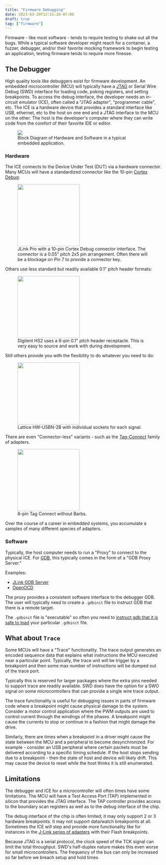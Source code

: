 ```yaml
---
title: "Firmware Debugging"
date: 2023-03-20T12:51:20-07:00
draft: true
tag: ["firmware"]
---
```


Firmware - like most software - tends to require testing to shake out all the bugs. While a typical software developer might reach for a container, a fuzzer, debugger, and/or their favorite mocking framework to begin testing an application, testing firmware tends to require more finesse.

<!--more-->

## The Debugger

High quality tools like debuggers exist for firmware development. An embedded microcontroller (MCU) will typically have a [JTAG](https://en.wikipedia.org/wiki/JTAG) or Serial Wire Debug (SWD) interface for loading code, poking registers, and setting breakpoints. To access the debug interface, the developer needs an in-circuit emulator (ICE), often called a "JTAG adapter", "programmer cable", etc. The ICE is a hardware device that provides a standard interface like USB, ethernet, etc to the host on one end
and a JTAG interface to the MCU on the other. The host is the developer's computer where they can write code from the comfort of their favorite IDE or editor.

<figure class="page-figure">
<img src="/images/Debugger_BlockDiagram.png">
<figcaption> Block Diagram of Hardware and Software in a typical embedded application. </figcaption>
</figure>

### Hardware

The ICE connects to the Device Under Test (DUT) via a hardware connector. Many MCUs will have a standardized connector like the 10-pin [Cortex Debug](https://developer.arm.com/documentation/101416/0100/Hardware-Description/Target-Interfaces/Cortex-Debug--10-pin-):

<figure class="page-figure">
<img width="200rem" src="/images/JLINK_CortexDebug.jpg">
<figcaption> JLink Pro with a 10-pin Cortex Debug connector interface. The connector is a 0.05" pitch 2x5 pin arrangement. Often there will be a blockage on Pin 7 to provide a connector key. </figcaption>
</figure>

Others use less standard but readily available 0.1" pitch header formats:

<figure class="page-figure">
<img width="200rem" src="/images/HS2_InlineHeader.jpg">
<figcaption> Digilent HS2 uses a 6-pin 0.1" pitch header receptacle. This is very easy to source and work with during development. </figcaption>
</figure>

Still others provide you with the flexibility to do whatever you need to do:

<figure class="page-figure">
<img width="200rem" src="/images/Lattice_IndivHeaders.jpg">
<figcaption> Lattice HW-USBN-2B with individual sockets for each signal. </figcaption>
</figure>

There are even "Connector-less" variants - such as the [Tag-Connect](https://www.tag-connect.com/products) family of adapters.

<figure class="page-figure">
<img width="200rem" src="/images/TagConnect_6pin.png">
<figcaption> 6-pin Tag Connect without Barbs. </figcaption>
</figure>


Over the course of a career in embedded systems, you accumulate a samples of many different species of adapters.


### Software

Typically, the host computer needs to run a "Proxy" to connect to the physical ICE. For [GDB](https://www.sourceware.org/gdb/), this typically comes in the form of a "GDB Proxy Server."

Examples:

*  [JLink GDB Server](https://wiki.segger.com/J-Link_GDB_Server)
*  [OpenOCD](https://openocd.org/)

The proxy provides a consistent software interface to the debugger GDB. The user will typically need to create a `.gdbinit` file to
instruct GDB that there is a remote target.

The `.gdbinit` file is "executable" so often you need to [instruct gdb that it is safe to load](https://sourceware.org/gdb/onlinedocs/gdb/Auto_002dloading-safe-path.html) your particular `.gdbinit` file.

## What about `Trace`

Some MCUs will have a "Trace" functionality. The trace output generates an encoded sequence data that explains what instructions the MCU executed near a particular point. Typically, the trace unit will be trigger by a breakpoint and then some max number of instructions will be dumped out of the trace port.

Typically this is reserved for larger packages where the extra pins needed to support trace are readily available. SWD does have the option for a SWO signal on some microcontrollers that can provide a single wire trace output.

The trace functionality is useful for debugging issues in parts of firmware code where a breakpoint might cause physical damage to the system. Consider a motor control application where the PWM outputs are used to control current through the windings of the phases. A breakpoint might cause the currents to stop or continue in a fashion that might damage the drive.

Similarly, there are times when a breakpoint in a driver might cause the state between the MCU and a peripheral to become desynchronized. For example - consider an USB peripheral where certain packets must be delivered according to a specific timing schedule. If the host stops sending due to a breakpoint - then the state of host and device will likely drift. This may cause the device to reset while the host thinks it is still enumerated.


## Limitations

The debugger and ICE for a microcontroller will often times have some limitations. The MCU will have a Test Access Port (TAP) implemented in silicon that provides the JTAG interface. The TAP controller provides access to the boundary scan registers as well as to the debug interface of the chip.

The debug interface of the chip is often limited; it may only support 2 or 3 hardware breakpoints. It may not support data/watch breakpoints at all. Sometimes the ICE will step and provide more functionality like for instances in the [J-Link series of adapters](https://www.segger.com/products/debug-probes/j-link/) with their Flash breakpoints.

Because JTAG is a serial protocol, the clock speed of the TCK signal can limit the total throughput. SWD's half-duplex nature makes this even worse for small microcontrollers. The frequency of the bus can only be increased so far before we breach setup and hold times.
